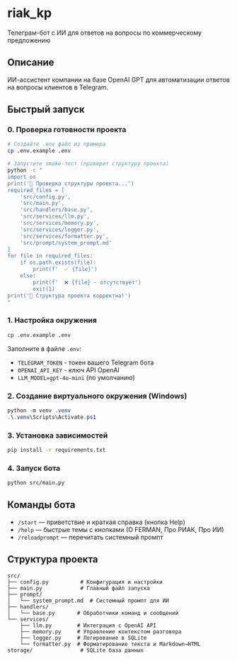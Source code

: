 # riak_kp
Телеграм-бот с ИИ для ответов на вопросы по коммерческому предложению

## Описание
ИИ-ассистент компании на базе OpenAI GPT для автоматизации ответов на вопросы клиентов в Telegram.

## Быстрый запуск

### 0. Проверка готовности проекта
```bash
# Создайте .env файл из примера
cp .env.example .env

# Запустите smoke-тест (проверит структуру проекта)
python -c "
import os
print('📁 Проверка структуры проекта...')
required_files = [
    'src/config.py',
    'src/main.py', 
    'src/handlers/base.py',
    'src/services/llm.py',
    'src/services/memory.py',
    'src/services/logger.py',
    'src/services/formatter.py',
    'src/prompt/system_prompt.md'
]
for file in required_files:
    if os.path.exists(file):
        print(f'  ✅ {file}')
    else:
        print(f'  ❌ {file} - отсутствует')
        exit(1)
print('🎯 Структура проекта корректна!')
"
```

### 1. Настройка окружения
```bash
cp .env.example .env
```
Заполните в файле `.env`:
- `TELEGRAM_TOKEN` - токен вашего Telegram бота
- `OPENAI_API_KEY` - ключ API OpenAI
- `LLM_MODEL=gpt-4o-mini` (по умолчанию)

### 2. Создание виртуального окружения (Windows)
```powershell
python -m venv .venv
.\.venv\Scripts\Activate.ps1
```

### 3. Установка зависимостей
```bash
pip install -r requirements.txt
```

### 4. Запуск бота
```bash
python src/main.py
```

## Команды бота
- `/start` — приветствие и краткая справка (кнопка Help)
- `/help` — быстрые темы с кнопками (О FERMAN, Про РИАК, Про ИИ)
- `/reloadprompt` — перечитать системный промпт

## Структура проекта
```
src/
├── config.py          # Конфигурация и настройки
├── main.py            # Главный файл запуска
├── prompt/
│   └── system_prompt.md  # Системный промпт для ИИ
├── handlers/
│   └── base.py       # Обработчики команд и сообщений
└── services/
    ├── llm.py        # Интеграция с OpenAI API
    ├── memory.py     # Управление контекстом разговора
    ├── logger.py     # Логирование в SQLite
    └── formatter.py  # Форматирование текста и Markdown→HTML
storage/               # SQLite база данных
```
